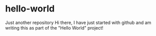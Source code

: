 # hello-world
Just another repository
Hi there,
I have just started with github and am writing this as part of the "Hello World" project!
